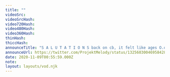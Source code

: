 ```yaml
---
title: ""
videoSrc: 
videoSrcHash: 
video720Hash: 
video480Hash: 
video360Hash: 
thinHash: 
thiccHash: 
announceTitle: "S A L U T A T I O N S back on cb, it felt like ages O.o"
announceUrl: https://twitter.com/ProjektMelody/status/1325603004695842816
date: 2020-11-09T00:55:59.000Z
note: 
layout: layouts/vod.njk
---
```

